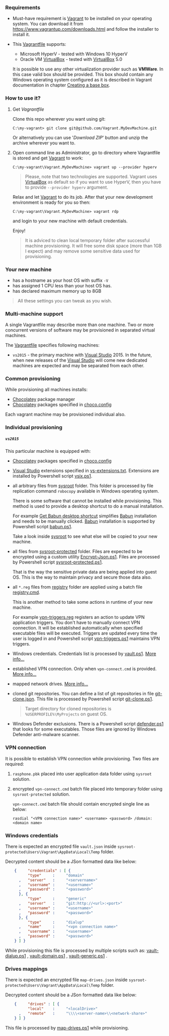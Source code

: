 ### Requirements

* Must-have requirement is [Vagrant] to be installed on your operating system.
  You can download it from https://www.vagrantup.com/downloads.html
  and follow the installer to install it.

* This [Vagrantfile] supports:

  * Microsoft HyperV - tested with Windows 10 HyperV
  * Oracle VM [VirtualBox] - tested with [VirtualBox] 5.0

  It is possible to use any other virtualization provider such as **VMWare**.
  In this case valid box should be provided.
  This box should contain any Windows operating system configured as it is
  described in Vagrant documentation in chapter
  [Creating a base box](https://www.vagrantup.com/docs/boxes/base.html).

### How to use it?

1. Get _Vagrantfile_

   Clone this repo wherever you want using git:

   ```shell
   C:\my-vagrant> git clone git@github.com/Vagrant.MyDevMachine.git
   ```

   Or alternatively you can use '_Download ZIP_' button
   and unzip the archive wherever you want to.

2. Open command line as Administrator,
   go to directory where Vagrantfile is stored
   and get [Vagrant] to work:

   ```shell
   C:\my-vagrant\Vagrant.MyDevMachine> vagrant up --provider hyperv
   ```

   > Please, note that two technologies are supported.
   > Vagrant uses [VirtualBox] as default so if you want to use HyperV,
   > then you have to provide `--provider hyperv` argument.

   Relax and let [Vagrant] to do its job.
   After that your new development environment is ready for you so then:

   ```shell
   C:\my-vagrant\Vagrant.MyDevMachine> vagrant rdp
   ```

   and login to your new machine with default credentials.

   Enjoy!

   > It is adviced to clean local temporary folder after successful machine
   > provisioning. It will free some disk space (more than 1GB I expect)
   > and may remove some sensitive data used for provisioning.

### Your new machine

  * has a hostname as your host OS with suffix `-V`
  * has assigned 1 CPU less than your host OS has.
  * has declared maximum memory up to 8GB

  > All these settings you can tweak as you wish.

### Multi-machine support

A single Vagrantfile may describe more than one machine. Two or more concurrent
versions of software may be provisioned in separated virtual machines.

The [Vagrantfile] specifies following machines:

* `vs2015` - the primary machine with [Visual Studio] 2015.
  In the future, when new releases of the [Visual Studio] will come new
  dedicated machines are expected and may be separated from each other.

### Common provisioning

While provisioning all machines installs:

* [Chocolatey] package manager
* [Chocolatey] packages specified in
  [choco.config](../master/provision/generic/choco.config)

Each vagrant machine may be provisioned individual also.

### Individual provisioning

##### `vs2015`

This particular machine is equipped with:

* [Chocolatey] packages specified in
  [choco.config](../master/provision/vs2015/choco.config)
* [Visual Studio] extensions specified in
  [vs-extensions.txt](../master/sysroot/Users/vagrant/AppData/Local/Temp/vs-extensions.txt).
  Extensions are installed by Powershell script
  [vsix.ps1](../master/provision/powershell/vsix.ps1).

* all arbitrary files from [sysroot](../master/sysroot) folder.
  This folder is processed by file replication command `robocopy` available
  in Windows operating system.

  There is some software that cannot be installed while provisioning.
  This method is used to provide a desktop shortcut to do a manual installation.

  For example [Get Babun desktop shortcut](../master/sysroot/Users/vagrant/Desktop)
  simplifies [Babun] installation and needs to be manually clicked. [Babun]
  installation is supported by Powershell script
  [babun.ps1](../master/provision/powershell/babun.ps1).

  Take a look inside [sysroot](../master/sysroot/) to see what else will be
  copied to your new machine.

* all files from [sysroot-protected](../master/sysroot-protected) folder.
  Files are expected to be encrypted using a custom utility
  [Encrypt-Json.ps1](../master/utils/Encrypt-Json.ps1). Files are processed by
  Powershell script
  [sysroot-protected.ps1](../master/provision/powershell/sysroot-protected.ps1).

  That is the way the sensitive private data are being applied into guest OS.
  This is the way to maintain privacy and secure those data also.

* all `*.reg` files from [registry](../master/provision/registry) folder are
  applied using a batch file
  [registry.cmd](../master/provision/batch/registry.cmd).

  This is another method to take some actions in runtime of your new machine.

  For example [vpn-triggers.reg](../master/provision/registry/vpn-triggers.reg)
  registers an action to update VPN application triggers. You don't have to
  manually connect VPN connection. It will be established automatically when
  specified executable files will be executed. Triggers are updated every time
  the user is logged in and Powershell script
  [vpn-triggers.ps1](../master/provision/powershell/vpn-triggers.ps1)
  maintains VPN triggers.

* Windows credentials. Credentials list is processed by
  [vault.ps1](../master/provision/powershell/vault.ps1).
  [More info...](#windows-credentials)

* established VPN connection. Only when `vpn-connect.cmd` is provided.
  [More info...](#vpn-connection)

* mapped network drives. [More info...](#drives-mappings)

* cloned git repositories. You can define a list of git repositories in file
  [git-clone.json](../master/sysroot/Users/vagrant/MyProjects/git-clone.json).
  This file is processed by Powershell script
  [git-clone.ps1](../master/provision/powershell/git-clone.ps1).

  > Target directory for cloned repositories is `%USERPROFILE%\MyProjects` on guest OS.

* Windows Defender exclusions. There is a Powershell script
  [defender.ps1](../master/provision/powershell/defender.ps1) that looks for
  some executables. Those files are ignored by Windows Defender anti-malware
  scanner.

### VPN connection

It is possible to establish VPN connection while provisioning.
Two files are required:

1. `rasphone.pbk` placed into user application data folder
   using `sysroot` solution.
2. encrypted `vpn-connect.cmd` batch file placed into temporary folder
   using `sysroot-protected` solution.

   `vpn-connect.cmd` batch file should contain encrypted single line as below:

   ```shell
   rasdial "<VPN connection name>" <username> <password> /domain:<domain name>
   ```

### Windows credentials

There is expected an encrypted file `vault.json`
inside `sysroot-protected\Users\Vagrant\AppData\Local\Temp` folder.

Decrypted content should be a JSon formatted data like below:

```json
    {     "credentials" : [ {
          "type"     :     "domain"
      ,   "server"   :     "<servername>"
      ,   "username" :     "<username>"
      ,   "password" :     "<password>"
      }, {
          "type"     :     "generic"
      ,   "server"   :     "git:http://<url>:<port>"
      ,   "username" :     "<username>"
      ,   "password" :     "<password>"
      }, {
          "type"     :     "dialup"
      ,   "name"     :     "<vpn connection name>"
      ,   "username" :     "<username>"
      ,   "password" :     "<password>"
    } ] }
```

While provisioning this file is processed by multiple scripts such as:
[vault-dialup.ps1](../master/provision/powershell/vault-dialup.ps1)
, [vault-domain.ps1](../master/provision/powershell/vault-domain.ps1)
, [vault-generic.ps1](../master/provision/powershell/vault-generic.ps1)
.

### Drives mappings

There is expected an encrypted file `map-drives.json`
inside `sysroot-protected\Users\Vagrant\AppData\Local\Temp` folder.

Decrypted content should be a JSon formatted data like below:

```json
    {     "drives" : [ {
          "local"    :     "<localDrive>"
      ,   "remote"   :     "\\\\<server-name>\\<network-share>"
    } ] }
```

This file is processed by
[map-drives.ps1](../master/provision/powershell/map-drives.ps1) while provisioning.

[Babun]: http://babun.github.io
[Chocolatey]: https://chocolatey.org
[Git]: https://git-scm.com/
[inconsolata]: http://www.levien.com/type/myfonts/inconsolata.html
[Java]: http://www.java.com
[meslo]: https://github.com/andreberg/Meslo-Font
[Resharper]: https://www.jetbrains.com/resharper/
[Skype]: http://www.skype.com
[source code pro]: http://adobe-fonts.github.io/source-code-pro/
[Tomighty]: http://www.tomighty.org
[unzip]: http://www.info-zip.org/UnZip.html
[Vagrant]: https://www.vagrantup.com
[Vagrantfile]: ../master/Vagrantfile
[Visual Studio]: https://www.visualstudio.com
[VirtualBox]: https://www.virtualbox.org

[File nesting]: http://visualstudiogallery.msdn.microsoft.com/3ebde8fb-26d8-4374-a0eb-1e4e2665070c
[Productivity Power Tools]: http://visualstudiogallery.msdn.microsoft.com/d0d33361-18e2-46c0-8ff2-4adea1e34fef
[ReAttach]: http://visualstudiogallery.msdn.microsoft.com/8cccc206-b9de-42ef-8f5a-160ad0f017ae
[Relative line numbers]: http://visualstudiogallery.msdn.microsoft.com/74d68e2b-ff64-4c51-a2ed-d8b164eee858
[Soneta StudioExt Package]: http://visualstudiogallery.msdn.microsoft.com/d0a1ac45-15b9-4471-acaf-df650bf937d5
[Visual Studio Spell Checker]: http://visualstudiogallery.msdn.microsoft.com/a23de100-31a1-405c-b4b7-d6be40c3dfff
[VSColorOutput]: http://visualstudiogallery.msdn.microsoft.com/f4d9c2b5-d6d7-4543-a7a5-2d7ebabc2496
[VsVim]: http://visualstudiogallery.msdn.microsoft.com/59ca71b3-a4a3-46ca-8fe1-0e90e3f79329
